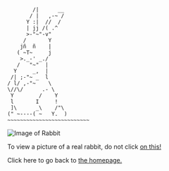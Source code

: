 <pre><code>

        /|      __
       / |   ,-~ /
      Y :|  //  /
      | jj /( .^
      >-"~"-v"
     /       Y
    jñ  ñ    |
   ( ~T~     j
    >._-' _./
   /   "~"  |
  Y     _,  |
 /| ;-"~ _  l
/ l/ ,-"~    \
\//\/      .- \
 Y        /    Y    
 l       I     !
 ]\      _\    /"\
(" ~----( ~   Y.  )
~~~~~~~~~~~~~~~~~~~~~~~~~~
</code></pre>
![Image of Rabbit](http://www.springfrog.com/converter/ascii-text-art/gallery/bunny.gif)

To view a picture of a real rabbit, do not click [on this!](http://emilyren.com/rabbits)

Click here to go back to [the homepage.](http://emilyren.com)
